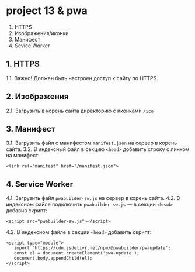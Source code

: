 # project 13 & pwa

1. HTTPS
2. Изображения/иконки
3. Манифест
4. Sevice Worker

## 1. HTTPS
1.1. Важно! Должен быть настроен доступ к сайту по HTTPS.

## 2. Изображения
2.1. Загрузить в корень сайта директорию с иконками `/ico` 

## 3. Манифест
3.1. Загрузить файл с манифестом `manifest.json` на сервер в корень сайта.
3.2. В индексный файл в секцию `<head>` добавить строку с линком на манифест:
```
<link rel="manifest" href="/manifest.json">
```
## 4. Service Worker
4.1. Загрузить файл `pwabuilder-sw.js` на сервер в корень сайта.
4.2. В индексном файле подключить `pwabuilder-sw.js` &mdash; в секции `<head>` добавив cкрипт:
```
<script src="pwabuilder-sw.js"></script>
```
4.2. В индексном файле в секции `<head>` добавить скрипт:
```
<script type="module">
   import 'https://cdn.jsdelivr.net/npm/@pwabuilder/pwaupdate';
   const el = document.createElement('pwa-update');
   document.body.appendChild(el);
</script>
``` 
